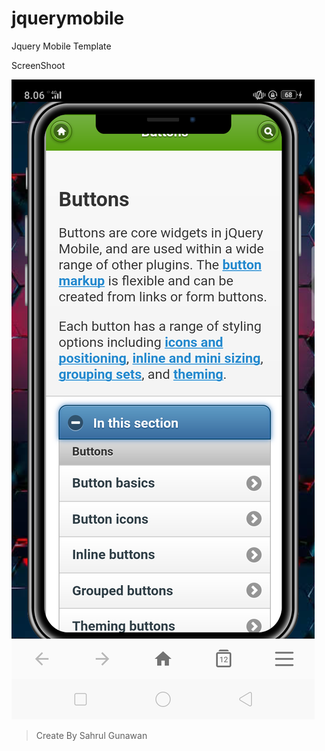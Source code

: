 # jquerymobile
Jquery Mobile Template

ScreenShoot

![](https://raw.githubusercontent.com/Bang-Sahrul-Gunawan-Cyber/jquerymobile/master/SCREENSHOT/Screenshot_2023-06-29-08-06-23-41.png)

> Create By Sahrul Gunawan
